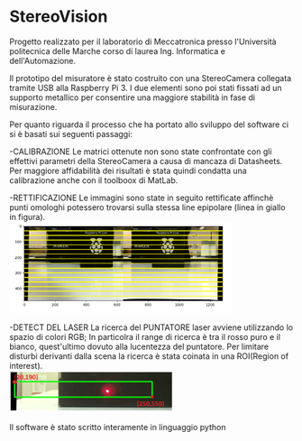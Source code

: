 # StereoVision

<p>
Progetto realizzato per il laboratorio di Meccatronica presso l'Università politecnica delle Marche 
corso di laurea Ing. Informatica e dell'Automazione.

Il prototipo del misuratore è stato costruito con una StereoCamera collegata tramite USB alla Raspberry Pi 3.
I due elementi sono poi stati fissati ad un supporto metallico per consentire una maggiore stabilità in fase di misurazione.

Per quanto riguarda il processo che ha portato allo sviluppo del software ci si è basati sui seguenti passaggi:

-CALIBRAZIONE
Le matrici ottenute non sono state confrontate con gli effettivi parametri della StereoCamera a causa di mancaza di Datasheets.
Per maggiore affidabilità dei risultati è stata quindi condatta una calibrazione anche con il toolboox di MatLab.

-RETTIFICAZIONE
Le immagini sono state in seguito rettificate affinchè punti omologhi potessero trovarsi sulla stessa line epipolare (linea in giallo in figura).
<br>
<img src="https://github.com/GiuseppeCannata/StereoVision/blob/master/imgs/Rettificazione_Imgs.PNG">

-DETECT DEL LASER
La ricerca del PUNTATORE laser avviene utilizzando lo spazio di colori RGB; In particolra il range di ricerca è tra il rosso puro e il bianco, quest'ultimo dovuto alla lucentezza del puntatore.
Per limitare disturbi derivanti dalla scena la ricerca è stata coinata in una ROI(Region of interest).
<br>
<img src="https://github.com/GiuseppeCannata/StereoVision/blob/master/imgs/ROI_Laser.PNG">
<br>
<br>
Il software è stato scritto interamente in linguaggio python
</p>

